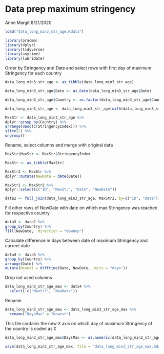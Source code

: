 Data prep maximum stringency
================
Anne Margit
8/21/2020

``` r
load("data_long_min3_str_age.Rdata")
```

``` r
library(pracma)
library(dplyr)
library(tidyverse)
library(anytime)
library(lubridate)
```

Order by Stringency and Date and select rows with first day of maximum
Stringency for each country

``` r
data_long_min3_str_age <- as_tibble(data_long_min3_str_age)

data_long_min3_str_age$Date <- as.Date(data_long_min3_str_age$Date)

data_long_min3_str_age$Country <- as.factor(data_long_min3_str_age$Country)

data_long_min3_str_age <- data_long_min3_str_age[with(data_long_min3_str_age, order(StringencyIndex, Date)),]

MaxStr <- data_long_min3_str_age %>% 
dplyr::group_by(Country) %>%
arrange(desc(c(StringencyIndex))) %>%
slice(1) %>%
ungroup()
```

Rename, select columns and merge with original data

``` r
MaxStr$MaxStr <- MaxStr$StringencyIndex

MaxStr <- as_tibble(MaxStr)

MaxStr2 <- MaxStr %>%
dplyr::mutate(NewDate = date(Date))

MaxStr2 <- MaxStr2 %>%
dplyr::select(c("ID", "MaxStr", "Date", "NewDate"))

data2 <- full_join(data_long_min3_str_age, MaxStr2, by=c("ID", "Date"))
```

Fill other rows of NewDate with date on which max Stringency was reached
for respective country

``` r
data3 <- data2 %>%
group_by(Country) %>%
fill(NewDate, .direction = "downup")
```

Calculate difference in days between date of maximum Stringency and
current date

``` r
data4 <- data3 %>%
group_by(Country) %>%
arrange(Date) %>%
mutate(Newest = difftime(Date, NewDate, units = "days"))
```

Drop not used columns

``` r
data_long_min3_str_age_max <- data4 %>%
  select(-c("MaxStr", "NewDate"))
```

Rename

``` r
data_long_min3_str_age_max <- data_long_min3_str_age_max %>%
  rename("DaysMax" = "Newest")
```

This file contains the new X axis on which day of maximum Stringency of
the country is coded as
0

``` r
data_long_min3_str_age_max$DaysMax <- as.numeric(data_long_min3_str_age_max$DaysMax)

save(data_long_min3_str_age_max, file = "data_long_min3_str_age_max.Rdata")
```
